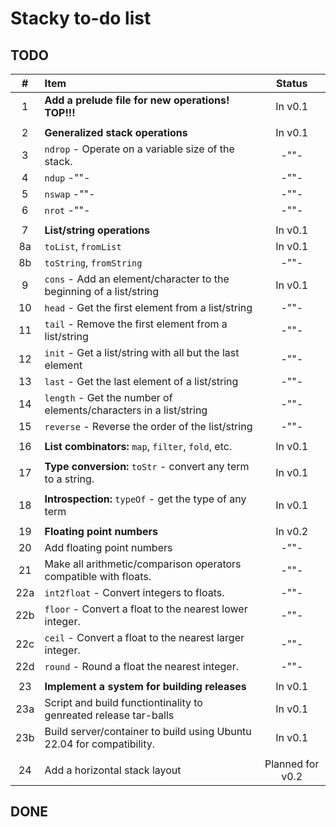 # Stacky to-do list

## TODO

| #   | Item                                                                  | Status           |
|:---:|:----------------------------------------------------------------------|:----------------:|
| 1   | **Add a prelude file for new operations! TOP!!!**                     | In v0.1          |
|     |                                                                       |                  |
| 2   | **Generalized stack operations**                                      | In v0.1          |
| 3   | `ndrop` - Operate on a variable size of the stack.                    | -""-             |
| 4   | `ndup` -""-                                                           | -""-             |
| 5   | `nswap` -""-                                                          | -""-             |
| 6   | `nrot` -""-                                                           | -""-             |
|     |                                                                       |                  |
| 7   | **List/string operations**                                            | In v0.1          |
| 8a  | `toList`, `fromList`                                                  | In v0.1          |
| 8b  | `toString`, `fromString`                                              | -""-             |
| 9   | `cons` - Add an element/character to the beginning of a list/string   | In v0.1          |
| 10  | `head` - Get the first element from a list/string                     | -""-             |
| 11  | `tail` - Remove the first element from a list/string                  | -""-             |
| 12  | `init` - Get a list/string with all but the last element              | -""-             |
| 13  | `last` - Get the last element of a list/string                        | -""-             |
| 14  | `length` - Get the number of elements/characters in a list/string     | -""-             |
| 15  | `reverse` - Reverse the order of the list/string                      | -""-             |
|     |                                                                       |                  |
| 16  | **List combinators:** `map`, `filter`, `fold`, etc.                   | In v0.1          |
|     |                                                                       |                  |
| 17  | **Type conversion:** `toStr` - convert any term to a string.          | In v0.1          |
|     |                                                                       |                  |
| 18  | **Introspection:** `typeOf` - get the type of any term                | In  v0.1         |
|     |                                                                       |                  |
| 19  | **Floating point numbers**                                            | In v0.2          |
| 20  | Add floating point numbers                                            | -""-             |
| 21  | Make all arithmetic/comparison operators compatible with floats.      | -""-             |
| 22a | `int2float` - Convert integers to floats.                             | -""-             |
| 22b | `floor` - Convert a float to the nearest lower integer.               | -""-             |
| 22c | `ceil` - Convert a float to the nearest larger integer.               | -""-             |
| 22d | `round` - Round a float the nearest integer.                          | -""-             |
|     |                                                                       |                  |
| 23  | **Implement a system for building releases**                          | In v0.1          |
| 23a | Script and build functiontinality to genreated release tar-balls      | In v0.1          |
| 23b | Build server/container to build using Ubuntu 22.04 for compatibility. | In v0.1          |
|     |                                                                       |                  |
| 24  | Add a horizontal stack layout                                         | Planned for v0.2 |


## DONE
